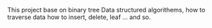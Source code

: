 This project base on binary tree Data structured algorithems, how to traverse data how to insert, delete, leaf ... and so.
